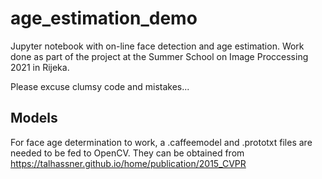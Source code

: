# age_estimation_demo
Jupyter notebook with on-line face detection and age estimation. Work done as part of the project at the Summer School on Image Proccessing 2021 in Rijeka.

Please excuse clumsy code and mistakes...

## Models
For face age determination to work, a .caffeemodel and .prototxt files are needed to be fed to OpenCV. They can be obtained from https://talhassner.github.io/home/publication/2015_CVPR
